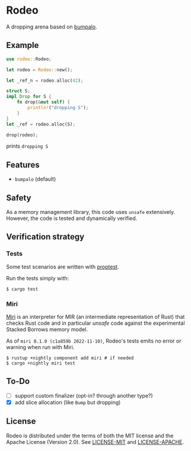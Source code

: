 # Rodeo

A dropping arena based on [bumpalo](https://crates.io/crates/bumpalo).

## Example

```rust
use rodeo::Rodeo;

let rodeo = Rodeo::new();

let _ref_n = rodeo.alloc(42);

struct S;
impl Drop for S {
    fn drop(&mut self) {
        println!("dropping S");
    }
}
let _ref = rodeo.alloc(S);

drop(rodeo);
```

prints `dropping S`

## Features

* `bumpalo` (default)

## Safety

As a memory management library, this code uses `unsafe` extensively. However, the code is tested and dynamically verified.

## Verification strategy

### Tests

Some test scenarios are written with [proptest](https://altsysrq.github.io/proptest-book/).

Run the tests simply with:

```shell
$ cargo test
```

### Miri

[Miri](https://github.com/rust-lang/miri) is an interpreter for MIR (an intermediate representation of Rust) that checks Rust code and in particular _unsafe_ code against the experimental Stacked Borrows memory model.

As of `miri 0.1.0 (c1a859b 2022-11-10)`, Rodeo's tests emits no error or warning when run with Miri.

```shell
$ rustup +nightly component add miri # if needed
$ cargo +nightly miri test
```

## To-Do

- [ ] support custom finalizer (opt-in? through another type?)
- [x] add slice allocation (like `Bump` but dropping)

## License

Rodeo is distributed under the terms of both the MIT license and the Apache License (Version 2.0).
See [LICENSE-MIT](LICENSE-MIT) and [LICENSE-APACHE](LICENSE-APACHE).